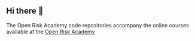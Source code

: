 ## Hi there 👋

The Open Risk Academy code repositories accompany the online courses available at the [Open Risk Academy](https://www.openriskacademy.com)
